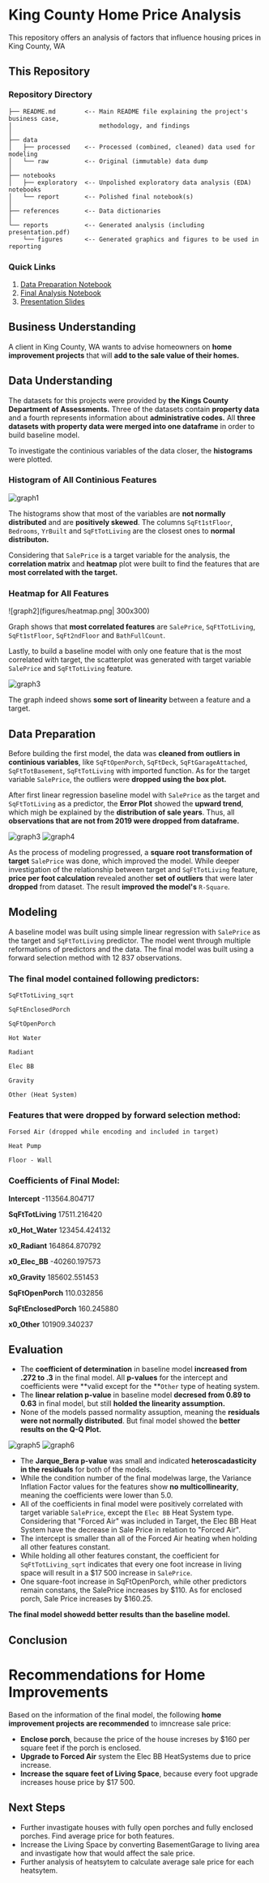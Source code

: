 # King County Home Price Analysis

This repository offers an analysis of factors that influence housing prices in King County, WA

## This Repository

### Repository Directory

```
├── README.md        <-- Main README file explaining the project's business case,
│                        methodology, and findings
│
├── data             
│   ├── processed    <-- Processed (combined, cleaned) data used for modeling
│   └── raw          <-- Original (immutable) data dump
│
├── notebooks        
│   ├── exploratory  <-- Unpolished exploratory data analysis (EDA) notebooks
│   └── report       <-- Polished final notebook(s)
│
├── references       <-- Data dictionaries
│
└── reports          <-- Generated analysis (including presentation.pdf)
    └── figures      <-- Generated graphics and figures to be used in reporting
```

### Quick Links

1. [Data Preparation Notebook](notebooks/exploratory/data_preparation.ipynb)
2. [Final Analysis Notebook](notebooks/exploratory/KingsCountyHomePriceAnalysis.ipynb)
3. [Presentation Slides](reports/presentation.pdf)



## Business Understanding

A client in King County, WA wants to advise homeowners on **home improvement projects** that will **add to the sale value of their homes.**

## Data Understanding

The datasets for this projects were provided by **the Kings County Department of Assessments.** Three of the datasets contain **property data** and a fourth represents information about **administrative codes.** All **three datasets with property data were merged into one dataframe** in order to build baseline model.

To investigate the continious variables of the data closer, the **histograms** were plotted.

### Histogram of All Continious Features
![graph1](figures/histogram.png)

The histograms show that most of the variables are **not normally distributed** and are **positively skewed**. The columns `SqFt1stFloor`, `Bedrooms`, `YrBuilt` and `SqFtTotLiving` are the closest ones to **normal distributon.**

Considering that `SalePrice` is a target variable for the analysis, the **correlation matrix** and **heatmap** plot were built to find the features that are **most correlated with the target.**

### Heatmap for All Features
![graph2](figures/heatmap.png| 300x300)

Graph shows that **most correlated features** are `SalePrice`, `SqFtTotLiving`, `SqFt1stFloor`, `SqFt2ndFloor` and `BathFullCount`.

Lastly, to build a baseline model with only one feature that is the most correlated with target, the scatterplot was generated with target variable `SalePrice` and `SqFtTotLiving` feature.

![graph3](figures/scatter.png)

The graph indeed shows **some sort of linearity** between a feature and a target.


## Data Preparation

Before building the first model, the data was **cleaned from outliers in continious variables**, like `SqFtOpenPorch`, `SqFtDeck`, `SqFtGarageAttached`, `SqFtTotBasement`, `SqFtTotLiving` with imported function. As for the target variable `SalePrice`, the outliers were **dropped using the box plot.**

After first linear regression baseline model with `SalePrice` as the target and `SqFtTotLiving` as a predictor, the **Error Plot** showed the **upward trend**, which migh be explained by the **distribution of sale years**. Thus, all **observations that are not from 2019 were dropped from dataframe.**

![graph3](figures/heter.png)
![graph4](figures/heter1.png)

As the process of modeling progressed, a **square root transformation of target** `SalePrice` was done, which improved the model. While deeper investigation of the relationship between target and `SqFtTotLiving` feature,  **price per foot calculation** revealed another **set of outliers** that were later **dropped** from dataset. The result **improved the model's** `R-Square`.

## Modeling

A baseline model was built using simple linear regression with `SalePrice` as the target and `SqFtTotLiving` predictor. The model went through multiple reformations of predictors and the data. The final model was built using a forward selection method with 12 837 observations.

### The final model contained following predictors:
```
SqFtTotLiving_sqrt

SqFtEnclosedPorch

SqFtOpenPorch

Hot Water

Radiant

Elec BB

Gravity

Other (Heat System)
```
### Features that were dropped by forward selection method:
```
Forsed Air (dropped while encoding and included in target)

Heat Pump

Floor - Wall
```

### Coefficients of Final Model:

**Intercept**           -113564.804717

**SqFtTotLiving**         17511.216420

**x0_Hot_Water**         123454.424132

**x0_Radiant**           164864.870792

**x0_Elec_BB**           -40260.197573

**x0_Gravity**           185602.551453

**SqFtOpenPorch**           110.032856

**SqFtEnclosedPorch**       160.245880

**x0_Other**             101909.340237

## Evaluation

* The **coefficient of determination** in baseline model **increased from .272 to .3** in the final model. All **p-values** for the intercept and coefficients were **valid except for the **`Other` type of heating system. 
* The **linear relation p-value** in baseline model **decresed from 0.89 to 0.63** in final model, but still **holded the linearity assumption.**
* None of the models passed normality assuption, meaning the **residuals were not normally distributed**. But final model showed the **better results on the Q-Q Plot.**

![graph5](figures/normal.png)
![graph6](figures/normal1.png)

* The **Jarque_Bera p-value** was small and indicated **heteroscadasticity in the residuals** for both of the models. 
* While the condition number of the final modelwas large, the Variance Inflation Factor values for the features show **no multicollinearity**, meaning the coefficients were lower than 5.0. 
* All of the coefficients in final model were positively correlated with target variable `SalePrice`, except the `Elec BB` Heat System type. Considering that "Forced Air" was included in Target, the Elec BB Heat System have the decrease in Sale Price in relation to "Forced Air".
* The intercept is smaller than all of the Forced Air heating when holding all other features constant. 
* While holding all other features constant, the coefficient for `SqFtTotLiving_sqrt` indicates that every one foot increase in living space will result in a \$17 500 increase in `SalePrice`.
* One square-foot increase in  SqFtOpenPorch, while other predictors remain constans, the SalePrice increases by $110. As for enclosed porch, Sale Price increases by $160.25.

**The final model showedd better results than the baseline model.**





## Conclusion

# Recommendations for Home Improvements

Based on the information of the final model, the following **home improvement projects are recommended** to imncrease sale price:
* **Enclose porch**, because the price of the house increses by $160 per square feet if the porch is enclosed.
* **Upgrade to Forced Air** system the Elec BB HeatSystems due to price increase.
* **Increase the square feet of Living Space**, because every foot upgrade increases house price by $17 500.





## Next Steps

* Further invastigate houses with fully open porches and fully enclosed porches. Find average price for both features.
* Increase the Living Space by converting BasementGarage to living area and invastigate how that would affect the sale price.
* Further analysis of heatsytem to calculate average sale price for each heatsytem.

